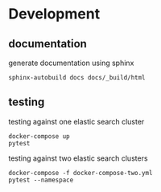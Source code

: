 # Development

## documentation

generate documentation using sphinx
```
sphinx-autobuild docs docs/_build/html
```


## testing

testing against one elastic search cluster
```
docker-compose up
pytest
```

testing against two elastic search clusters
```
docker-compose -f docker-compose-two.yml
pytest --namespace
```
